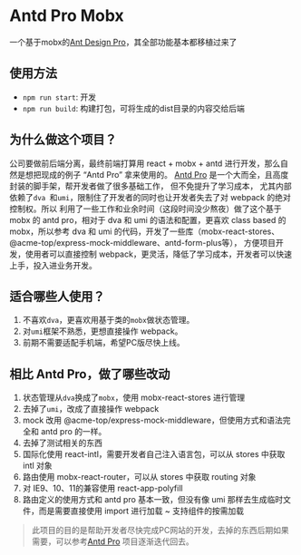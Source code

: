 # Antd Pro Mobx

一个基于mobx的[Ant Design Pro](https://pro.ant.design/index-cn)，其全部功能基本都移植过来了

## 使用方法

* `npm run start`: 开发
* `npm run build`: 构建打包，可将生成的dist目录的内容交给后端

## 为什么做这个项目？

公司要做前后端分离，最终前端打算用 react + mobx + antd 进行开发，那么自然是想把现成的例子 “Antd Pro” 拿来使用的。
[Antd Pro](https://pro.ant.design/index-cn) 是一个大而全，且高度封装的脚手架，帮开发者做了很多基础工作，
但不免提升了学习成本， 尤其内部依赖了`dva `和`umi`，限制住了开发者的同时也让开发者失去了对 webpack 的绝对控制权。所以
利用了一些工作和业余时间（这段时间没少熬夜）做了这个基于 mobx 的 antd pro，相对于 dva 和 umi 的语法和配置，更喜欢 class based
的 mobx，所以参考 dva 和 umi 的代码，开发了一些库（mobx-react-stores、@acme-top/express-mock-middleware、antd-form-plus等），
方便项目开发，使用者可以直接控制 webpack，更灵活，降低了学习成本，开发者可以快速上手，投入进业务开发。

## 适合哪些人使用？

1. 不喜欢`dva`，更喜欢用基于类的`mobx`做状态管理。
2. 对`umi`框架不熟悉，更想直接操作 webpack。
3. 前期不需要适配手机端，希望PC版尽快上线。

## 相比 Antd Pro，做了哪些改动

1. 状态管理从`dva`换成了`mobx`，使用 mobx-react-stores 进行管理
2. 去掉了`umi`，改成了直接操作 webpack
3. mock 改用 @acme-top/express-mock-middleware，但使用方式和语法完全和 antd pro 的一样。
4. 去掉了测试相关的东西
5. 国际化使用 react-intl，需要开发者自己注入语言包，可以从 stores 中获取 intl 对象
6. 路由使用 mobx-react-router，可以从 stores 中获取 routing 对象
7. 对 IE9、10、11的兼容使用 react-app-polyfill
8. 路由定义的使用方式和 antd pro 基本一致，但没有像 umi 那样去生成临时文件，而是需要直接使用 import 进行加载 ~ 支持组件的按需加载




 

>此项目的目的是帮助开发者尽快完成PC网站的开发，去掉的东西后期如果需要，可以参考[Antd Pro](https://pro.ant.design/index-cn) 项目逐渐迭代回去。